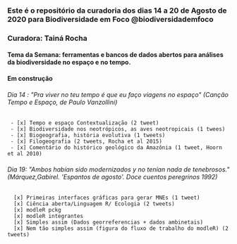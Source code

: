 ### Este é o repositório da curadoria dos dias 14 a 20 de Agosto de 2020 para Biodiversidade em Foco @biodiversidademfoco
### Curadora: Tainá Rocha
#### Tema da Semana: ferramentas e bancos de dados abertos para análises da biodiversidade no espaço e no tempo. 
#### Em construção

###### Dia 14 : "Pra viver no teu tempo é que eu faço viagens no espaço" (Canção Tempo e Espaço, de Paulo Vanzollini) 

     - [x] Tempo e espaço Contextualização (2 tweet)  
     - [x] Biodiversidade nos neotrópicos, as aves neotropicais (1 twees)
     - [x] Biogeografia, história evolutiva (1 tweets)
     - [x] Filogeografia (2 tweets, Rocha et al 2015)
     - [x] Comentário do histórico geológico da Amazônia (1 tweet, Hoorn et al 2010)
      
      
      
###### Dia 19: "Ambos habían sido modernizados y no tenían nada de tenebrosos." (Márquez,Gabirel. 'Espantos de agosto'. Doce cuentos peregrinos 1992)
      
      [x] Primeiras interfaces gráficas para gerar MNEs (1 tweet) 
      [x] Ciência aberta/Linguagem R/ Ecologia (2 tweets)
      [x] modleR pckg
      [x] modleR integrantes
      [x] Simples assim (Dados georreferencias + dados ambinetais)
      [x] Nem tão simples assim (figura do fluxo de trabalho do modleR) (2 tweets)
      

